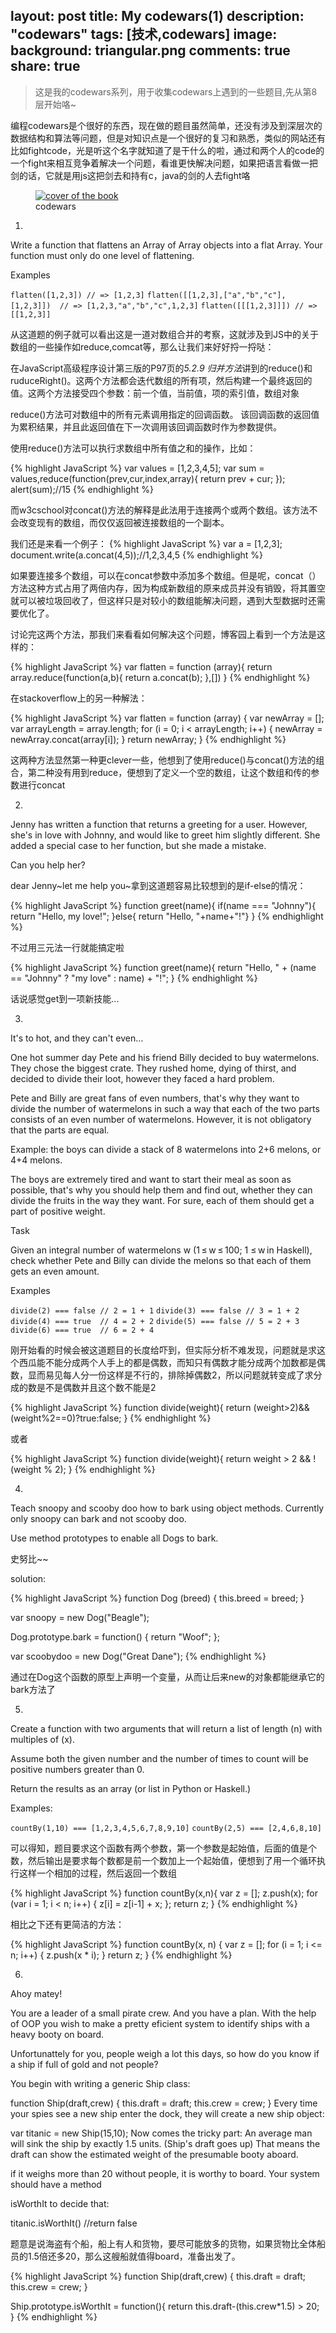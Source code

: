 layout: post
title: My codewars(1)
description: "codewars"
tags: [技术,codewars]
image:
  background: triangular.png
comments: true
share: true
---

>这是我的codewars系列，用于收集codewars上遇到的一些题目,先从第8层开始咯~

编程codewars是个很好的东西，现在做的题目虽然简单，还没有涉及到深层次的数据结构和算法等问题，但是对知识点是一个很好的复习和熟悉，类似的网站还有比如fightcode，光是听这个名字就知道了是干什么的啦，通过和两个人的code的一个fight来相互竞争着解决一个问题，看谁更快解决问题，如果把语言看做一把剑的话，它就是用js这把剑去和持有c，java的剑的人去fight咯

<figure>
    <a href="http://7vznhl.com1.z0.glb.clouddn.com/2015-5-7-mycodewarscodewars.jpg">
        <img src="http://7vznhl.com1.z0.glb.clouddn.com/2015-5-7-mycodewarscodewars.jpg" alt="cover of the book" />
    </a>
    <figcaption>codewars</figcaption>
</figure>

1.
Write a function that flattens an Array of Array objects into a flat Array. Your function must only do one level of flattening.

Examples

```flatten([1,2,3]) // => [1,2,3]```
```flatten([[1,2,3],["a","b","c"],[1,2,3]])  // => [1,2,3,"a","b","c",1,2,3]```
```flatten([[[1,2,3]]]) // => [[1,2,3]]```

<!--more-->

从这道题的例子就可以看出这是一道对数组合并的考察，这就涉及到JS中的关于数组的一些操作如reduce,comcat等，那么让我们来好好捋一捋哒：

在JavaScript高级程序设计第三版的P97页的*5.2.9 归并方法*讲到的reduce()和ruduceRight()。这两个方法都会迭代数组的所有项，然后构建一个最终返回的值。这两个方法接受四个参数：前一个值，当前值，项的索引值，数组对象

reduce()方法可对数组中的所有元素调用指定的回调函数。 该回调函数的返回值为累积结果，并且此返回值在下一次调用该回调函数时作为参数提供。

使用reduce()方法可以执行求数组中所有值之和的操作，比如：

{% highlight JavaScript %}
var values = [1,2,3,4,5];
var sum = values,reduce(function(prev,cur,index,array){
return prev + cur;
});
alert(sum);//15
{% endhighlight %}

而w3cschool对concat()方法的解释是此法用于连接两个或两个数组。该方法不会改变现有的数组，而仅仅返回被连接数组的一个副本。

我们还是来看一个例子：
{% highlight JavaScript %}
var a = [1,2,3];
document.write(a.concat(4,5));//1,2,3,4,5
{% endhighlight %}

如果要连接多个数组，可以在concat参数中添加多个数组。但是呢，concat（）方法这种方式占用了两倍内存，因为构成新数组的原来成员并没有销毁，将其置空就可以被垃圾回收了，但这样只是对较小的数组能解决问题，遇到大型数据时还需要优化了。

讨论完这两个方法，那我们来看看如何解决这个问题，博客园上看到一个方法是这样的：

{% highlight JavaScript %}
var flatten = function (array){
   return array.reduce(function(a,b){
       return a.concat(b);
   },[])
}
{% endhighlight %}

在stackoverflow上的另一种解法：

{% highlight JavaScript %}
var flatten = function (array) {
    var newArray = [];
    var arrayLength = array.length;
    for (i = 0; i < arrayLength; i++) {
        newArray = newArray.concat(array[i]);
    }
    return newArray;
}
{% endhighlight %}

这两种方法显然第一种更clever一些，他想到了使用reduce()与concat()方法的组合，第二种没有用到reduce，便想到了定义一个空的数组，让这个数组和传的参数进行concat

2.
Jenny has written a function that returns a greeting for a user. However, she's in love with Johnny, and would like to greet him slightly different. She added a special case to her function, but she made a mistake.

Can you help her?

dear Jenny~let me help you~拿到这道题容易比较想到的是if-else的情况：

{% highlight JavaScript %}
function greet(name){
  if(name === "Johnny"){
    return "Hello, my love!";
  }else{
  return "Hello, "+name+"!"}
}
{% endhighlight %}

不过用三元法一行就能搞定啦

{% highlight JavaScript %}
function greet(name){
  return "Hello, " + (name == "Johnny" ? "my love" : name) + "!";
}
{% endhighlight %}

话说感觉get到一项新技能...

3.
It's to hot, and they can't even…

One hot summer day Pete and his friend Billy decided to buy watermelons. They chose the biggest crate. They rushed home, dying of thirst, and decided to divide their loot, however they faced a hard problem.

Pete and Billy are great fans of even numbers, that's why they want to divide the number of watermelons in such a way that each of the two parts consists of an even number of watermelons. However, it is not obligatory that the parts are equal.

Example: the boys can divide a stack of 8 watermelons into 2+6 melons, or 4+4 melons.

The boys are extremely tired and want to start their meal as soon as possible, that's why you should help them and find out, whether they can divide the fruits in the way they want. For sure, each of them should get a part of positive weight.

Task

Given an integral number of watermelons w (1 ≤ w ≤ 100; 1 ≤ w in Haskell), check whether Pete and Billy can divide the melons so that each of them gets an even amount.

Examples

```divide(2) === false // 2 = 1 + 1```
```divide(3) === false // 3 = 1 + 2```
```divide(4) === true  // 4 = 2 + 2```
```divide(5) === false // 5 = 2 + 3```
```divide(6) === true  // 6 = 2 + 4```

刚开始看的时候会被这道题目的长度给吓到，但实际分析不难发现，问题就是求这个西瓜能不能分成两个人手上的都是偶数，而知只有偶数才能分成两个加数都是偶数，显而易见每人分一份这样是不行的，排除掉偶数2，所以问题就转变成了求分成的数是不是偶数并且这个数不能是2

{% highlight JavaScript %}
function divide(weight){
  return (weight>2)&&(weight%2==0)?true:false;
}
{% endhighlight %}

或者

{% highlight JavaScript %}
function divide(weight){
  return weight > 2 && !(weight % 2);
}
{% endhighlight %}

4.
Teach snoopy and scooby doo how to bark using object methods. Currently only snoopy can bark and not scooby doo.

Use method prototypes to enable all Dogs to bark.

史努比~~

solution:

{% highlight JavaScript %}
function Dog (breed) {
  this.breed = breed;
}

var snoopy = new Dog("Beagle");

Dog.prototype.bark = function() {
  return "Woof";
};

var scoobydoo = new Dog("Great Dane");
{% endhighlight %}

通过在Dog这个函数的原型上声明一个变量，从而让后来new的对象都能继承它的bark方法了

5.
Create a function with two arguments that will return a list of length (n) with multiples of (x).

Assume both the given number and the number of times to count will be positive numbers greater than 0.

Return the results as an array (or list in Python or Haskell.)

Examples:

```countBy(1,10) === [1,2,3,4,5,6,7,8,9,10]```
```countBy(2,5) === [2,4,6,8,10]```

可以得知，题目要求这个函数有两个参数，第一个参数是起始值，后面的值是个数，然后输出是要求每个数都是前一个数加上一个起始值，便想到了用一个循环执行这样一个相加的过程，然后返回一个数组

{% highlight JavaScript %}
function countBy(x,n){
                var z = [];
                z.push(x);
                for (var i = 1; i < n; i++) {
                    z[i] = z[i-1] + x;
                };
                return z;
}
{% endhighlight %}

相比之下还有更简洁的方法：

{% highlight JavaScript %}
function countBy(x, n) {
    var z = [];
    for (i = 1; i <= n; i++) {
        z.push(x * i);
    }
    return z;
}
{% endhighlight %}

6.
Ahoy matey!

You are a leader of a small pirate crew. And you have a plan. With the help of OOP you wish to make a pretty eficient system to identify ships with a heavy booty on board.

Unfortunattely for you, people weigh a lot this days, so how do you know if a ship if full of gold and not people?

You begin with writing a generic Ship class:

function Ship(draft,crew) {
 this.draft = draft;
 this.crew = crew;
}
Every time your spies see a new ship enter the dock, they will create a new ship object:

var titanic = new Ship(15,10);
Now comes the tricky part: An average man will sink the ship by exactly 1.5 units. (Ship's draft goes up) That means the draft can show the estimated weight of the presumable booty aboard.

if it weighs more than 20 without people, it is worthy to board. Your system should have a method

isWorthIt
to decide that:

titanic.isWorthIt() //return false

题意是说海盗有个船，船上有人和货物，要尽可能放多的货物，如果货物比全体船员的1.5倍还多20，那么这艘船就值得board，准备出发了。

{% highlight JavaScript %}
function Ship(draft,crew) {
 this.draft = draft;
 this.crew = crew;
}

Ship.prototype.isWorthIt = function(){
return this.draft-(this.crew*1.5) > 20;
}
{% endhighlight %}
